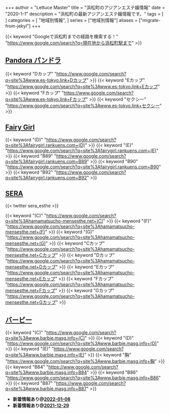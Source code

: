 +++
author = "Lettuce Master"
title = "浜松町のアジアンエステ嬢情報"
date = "2020-1-1"
description = "浜松町の最新アジアンエステ嬢情報です。"
tags = [
]
categories = [
    "地域別情報",
]
series = ["地域別情報"]
aliases = ["migrate-from-jekyl"]
+++

{{< keyword "Googleで浜松町までの経路を検索する！" "https://www.google.com/search?q=現在地から浜松町駅まで" >}}

## [Pandora パンドラ](http://www.es-tokyo.link/)
{{< keyword "Dカップ" "https://www.google.com/search?q=site%3Awww.es-tokyo.link+Dカップ" >}} {{< keyword "Eカップ" "https://www.google.com/search?q=site%3Awww.es-tokyo.link+Eカップ" >}} {{< keyword "Fカップ" "https://www.google.com/search?q=site%3Awww.es-tokyo.link+Fカップ" >}} {{< keyword "セクシー" "https://www.google.com/search?q=site%3Awww.es-tokyo.link+セクシー" >}} 

## [Fairy Girl](http://fairygirl.rankuens.com/)
{{< keyword "(D)" "https://www.google.com/search?q=site%3Afairygirl.rankuens.com+(D)" >}} {{< keyword "(E)" "https://www.google.com/search?q=site%3Afairygirl.rankuens.com+(E)" >}} {{< keyword "B89" "https://www.google.com/search?q=site%3Afairygirl.rankuens.com+B89" >}} {{< keyword "B90" "https://www.google.com/search?q=site%3Afairygirl.rankuens.com+B90" >}} {{< keyword "B92" "https://www.google.com/search?q=site%3Afairygirl.rankuens.com+B92" >}} 

## [SERA](https://hamamatsucho-mensesthe.net/)


{{< twitter sera_esthe >}}

{{< keyword "(C)" "https://www.google.com/search?q=site%3Ahamamatsucho-mensesthe.net+(C)" >}} {{< keyword "(F)" "https://www.google.com/search?q=site%3Ahamamatsucho-mensesthe.net+(F)" >}} {{< keyword "(G)" "https://www.google.com/search?q=site%3Ahamamatsucho-mensesthe.net+(G)" >}} {{< keyword "Cカップ" "https://www.google.com/search?q=site%3Ahamamatsucho-mensesthe.net+Cカップ" >}} {{< keyword "Dカップ" "https://www.google.com/search?q=site%3Ahamamatsucho-mensesthe.net+Dカップ" >}} {{< keyword "Eカップ" "https://www.google.com/search?q=site%3Ahamamatsucho-mensesthe.net+Eカップ" >}} {{< keyword "Fカップ" "https://www.google.com/search?q=site%3Ahamamatsucho-mensesthe.net+Fカップ" >}} {{< keyword "Gカップ" "https://www.google.com/search?q=site%3Ahamamatsucho-mensesthe.net+Gカップ" >}} 

## [バービー](http://www.barbie.masg.info/)
{{< keyword "(C)" "https://www.google.com/search?q=site%3Awww.barbie.masg.info+(C)" >}} {{< keyword "(D)" "https://www.google.com/search?q=site%3Awww.barbie.masg.info+(D)" >}} {{< keyword "(E)" "https://www.google.com/search?q=site%3Awww.barbie.masg.info+(E)" >}} {{< keyword "胸" "https://www.google.com/search?q=site%3Awww.barbie.masg.info+胸" >}} {{< keyword "B84" "https://www.google.com/search?q=site%3Awww.barbie.masg.info+B84" >}} {{< keyword "B86" "https://www.google.com/search?q=site%3Awww.barbie.masg.info+B86" >}} {{< keyword "B87" "https://www.google.com/search?q=site%3Awww.barbie.masg.info+B87" >}} 

- **新着情報あり@[2022-01-08](/post/2022-01-08)**
- **新着情報あり@[2021-12-29](/post/2021-12-29)**
